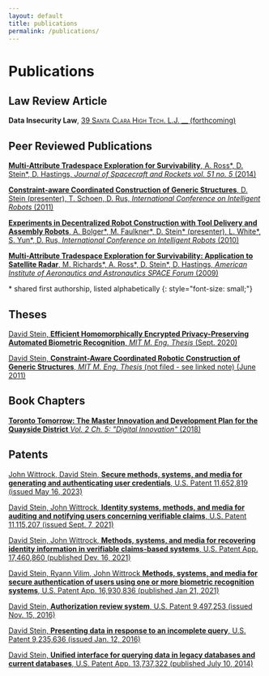 ```yaml
---
layout: default
title: publications
permalink: /publications/
---
```


<style>  a {
    color: inherit;
  }
</style>

# Publications

## Law Review Article

**Data Insecurity Law**,
[
<span style="font-variant: small-caps;">39 Santa Clara High Tech. L.J. __ </span>
(forthcoming)
](https://papers.ssrn.com/sol3/papers.cfm?abstract_id=4523433)

## Peer Reviewed Publications

[
**Multi-Attribute Tradespace Exploration for Survivability**, A. Ross\*, D. Stein\*, D. Hastings, _Journal of Spacecraft and Rockets vol. 51 no. 5_ (2014)
](https://dspace.mit.edu/handle/1721.1/82512)

[
**Constraint-aware Coordinated Construction of Generic Structures**, D. Stein (presenter), T. Schoen, D. Rus, _International Conference on Intelligent Robots_ (2011)
](https://dspace.mit.edu/handle/1721.1/72506)

[
**Experiments in Decentralized Robot Construction with Tool Delivery and Assembly Robots**, A. Bolger\*, M. Faulkner\*, D. Stein\* (presenter), L. White\*, S. Yun\*, D. Rus, _International Conference on Intelligent Robots_ (2010)
](https://dspace.mit.edu/handle/1721.1/72544)

[
**Multi-Attribute Tradespace Exploration for Survivability: Application to Satellite Radar**, M. Richards\*, A. Ross\*, D. Stein\*, D. Hastings, _American Institute of Aeronautics and Astronautics SPACE Forum_ (2009)
](https://dspace.mit.edu/handle/1721.1/72060)

\* shared first authorship, listed alphabetically
{: style="font-size: small;"}

## Theses

[David Stein, **Efficient Homomorphically Encrypted Privacy-Preserving Automated Biometric Recognition**, _MIT M. Eng. Thesis_ (Sept. 2020)](https://dspace.mit.edu/handle/1721.1/130608)

[
David Stein, **Constraint-Aware Coordinated Robotic Construction of Generic Structures**,  _MIT M. Eng. Thesis_ (not filed - see linked note) (June 2011)
](/thesis2011.html)

## Book Chapters

[
**Toronto Tomorrow: The Master Innovation and Development Plan for the Quayside District** _Vol. 2 Ch. 5: "Digital Innovation"_ (2018)
](https://storage.googleapis.com/sidewalk-toronto-ca/wp-content/uploads/2019/09/03134040/MIDP-Volume-2-Chapter-5-Digital-Innovation-Accessible.pdf)

## Patents
[
John Wittrock, David Stein, **Secure methods, systems, and media for generating and authenticating user credentials**,
U.S. Patent 11,652,819 (issued May 16, 2023)
](https://patentcenter.uspto.gov/applications/16513295)

[
David Stein, John Wittrock, **Identity systems, methods, and media for auditing and notifying users concerning verifiable claims**,
U.S. Patent 11,115,207 (issued Sept. 7, 2021)
](https://patentcenter.uspto.gov/applications/16704544)

[
David Stein, John Wittrock, **Methods, systems, and media for recovering identity information in verifiable claims-based systems**,
U.S. Patent App.  17,460,860 (published Dev. 16, 2021)
](https://patentcenter.uspto.gov/applications/17460860)

[
David Stein, Ryann Vilim, John Wittrock **Methods, systems, and media for secure authentication of users using one or more biometric recognition systems**,
U.S. Patent App.  16,930,836 (published Jan 21, 2021)
](https://patentcenter.uspto.gov/applications/16930836)

[
David Stein, **Authorization review system**,
U.S. Patent 9,497,253 (issued Nov.  15, 2016)
](http://patft.uspto.gov/netacgi/nph-Parser?Sect1=PTO1&Sect2=HITOFF&p=1&u=/netahtml/PTO/srchnum.html&r=1&f=G&l=50&d=PALL&s1=9497253.PN.)

[
David Stein, **Presenting data in response to an incomplete query**,
U.S. Patent 9,235,636 (issued Jan.  12, 2016)
](http://patft.uspto.gov/netacgi/nph-Parser?Sect1=PTO1&Sect2=HITOFF&p=1&u=/netahtml/PTO/srchnum.html&r=1&f=G&l=50&d=PALL&s1=9235636.PN.)

[
David Stein, **Unified interface for querying data in legacy databases and current databases**,
U.S. Patent App.  13,737,322 (published July 10, 2014)
](http://appft.uspto.gov/netacgi/nph-Parser?Sect1=PTO1&Sect2=HITOFF&p=1&u=/netahtml/PTO/srchnum.html&r=1&f=G&l=50&d=PG01&s1=20140195514.PGNR.)
